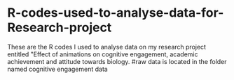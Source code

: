# R-codes-used-to-analyse-data-for-Research-project
These are the R codes I used to analyse data on my research project entitled 
"Effect of animations on cognitive engagement, academic achievement and attitude towards biology.
#raw data is located in the folder named cognitive engagement data
